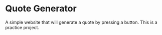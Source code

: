 # Quote Generator
A simple website that will generate a quote by pressing a button. This is a practice project. 
